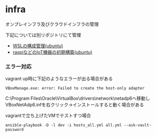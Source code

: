 # infra
オンプレインフラ及びクラウドインフラの管理

下記については別リポジトリにて管理
* [WSLの構成管理(ubuntu)](https://github.com/toshi-click/ansible_for_wsl)
* [raspiなどのIoT機器の初期構築(ubuntu)](https://github.com/toshi-click/server-init)


### エラー対応
vagrant up時に下記のようなエラーが出る場合がある
```shell
VBoxManage.exe: error: Failed to create the host-only adapter
```
C:\Program Files\Oracle\VirtualBox\drivers\network\netadp6へ移動しVBoxNetAdp6.infを右クリック→インストールすると動く場合がある

vagrantで立ち上げたVMでテストすつ場合
```shell
ansible-playbook -D -l dev -i hosts_all.yml all.yml --ask-vault-password
```
